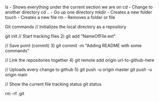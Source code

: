 ls - Shows everything under the current section we are on 
cd - Change to another directory 
cd .. - Go up one directory 
mkdir - Creates a new folder 
touch - Creates a new file 
rm - Removes a folder or file

Git commands // Initializes the local directory as a repository

git init
// Start tracking files 2) git add "NameOfFile.ext"

// Save point (commit) 3) git commit -m "Adding README with some commands"

// Link the repositories together 4) git remote add origin url-to-github-here

// Uploads every change to github 5) git push -u origin master git push -u origin main

// Show the current file tracking status git status

rm -rf .git